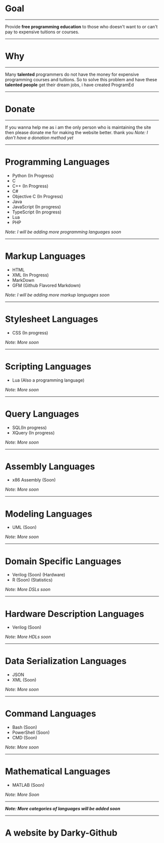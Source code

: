 # Goal
---

Provide **free programming education** to those who doesn't want to or can't pay to expensive tuitions or courses.

---
# Why
---

Many **talented** programmers do not have the money for expensive programming courses and tuitions. So to solve this problem and have these **talented people** get their dream jobs, i have created ProgramEd

---
# Donate 
---

If you wanna help me as i am the only person who is maintaining the site then please donate me for making the website better. thank you
_Note: I don't have a donation method yet_

---
# Programming Languages
- Python (In Progress)
- C
- C++ (In Progress)
- C#
- Objective C (In Progress)
- Java
- JavaScript (In progress)
- TypeScript (In progress)
- Lua
- PHP

_Note: I will be adding more programming languages soon_

---
# Markup Languages
- HTML
- XML (In Progress)
- MarkDown
- GFM (Github Flavored Markdown)

_Note: I will be adding more markup languages soon_

---
# Stylesheet Languages
- CSS (In progress)

_Note: More soon_

---
# Scripting Languages
- Lua (Also a programming language)

_Note: More soon_

---
# Query Languages
- SQL(In progress)
- XQuery (In progress)

_Note: More soon_

---
# Assembly Languages
- x86 Assembly (Soon)

_Note: More soon_

---
# Modeling Languages 
- UML (Soon)

_Note: More soon_

---
# Domain Specific Languages 
- Verilog (Soon) (Hardware)
- R (Soon) (Statistics)

_Note: More DSLs soon_

---
# Hardware Description Languages
- Verilog (Soon)

_Note: More HDLs soon_

---
# Data Serialization Languages
- JSON
- XML (Soon)

_Note: More soon_

---
# Command Languages
- Bash (Soon)
- PowerShell (Soon)
- CMD (Soon)

_Note: More soon_

---
# Mathematical Languages
- MATLAB (Soon)

_Note: More Soon_

---

*__Note: More categories of languages will be added soon__*

---
# A website by Darky-Github

